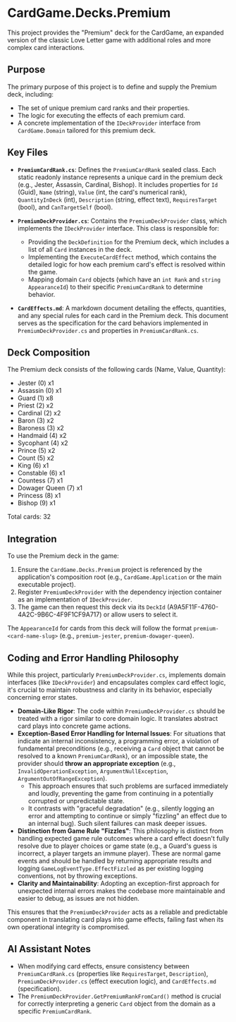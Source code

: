 # CardGame.Decks.Premium

This project provides the "Premium" deck for the CardGame, an expanded version of the classic Love Letter game with additional roles and more complex card interactions.

## Purpose

The primary purpose of this project is to define and supply the Premium deck, including:
- The set of unique premium card ranks and their properties.
- The logic for executing the effects of each premium card.
- A concrete implementation of the `IDeckProvider` interface from `CardGame.Domain` tailored for this premium deck.

## Key Files

- **`PremiumCardRank.cs`**: Defines the `PremiumCardRank` sealed class. Each static readonly instance represents a unique card in the premium deck (e.g., Jester, Assassin, Cardinal, Bishop). It includes properties for `Id` (Guid), `Name` (string), `Value` (int, the card's numerical rank), `QuantityInDeck` (int), `Description` (string, effect text), `RequiresTarget` (bool), and `CanTargetSelf` (bool).

- **`PremiumDeckProvider.cs`**: Contains the `PremiumDeckProvider` class, which implements the `IDeckProvider` interface. This class is responsible for:
    - Providing the `DeckDefinition` for the Premium deck, which includes a list of all `Card` instances in the deck.
    - Implementing the `ExecuteCardEffect` method, which contains the detailed logic for how each premium card's effect is resolved within the game.
    - Mapping domain `Card` objects (which have an `int Rank` and `string AppearanceId`) to their specific `PremiumCardRank` to determine behavior.

- **`CardEffects.md`**: A markdown document detailing the effects, quantities, and any special rules for each card in the Premium deck. This document serves as the specification for the card behaviors implemented in `PremiumDeckProvider.cs` and properties in `PremiumCardRank.cs`.

## Deck Composition

The Premium deck consists of the following cards (Name, Value, Quantity):

- Jester (0) x1
- Assassin (0) x1
- Guard (1) x8
- Priest (2) x2
- Cardinal (2) x2
- Baron (3) x2
- Baroness (3) x2
- Handmaid (4) x2
- Sycophant (4) x2
- Prince (5) x2
- Count (5) x2
- King (6) x1
- Constable (6) x1
- Countess (7) x1
- Dowager Queen (7) x1
- Princess (8) x1
- Bishop (9) x1

Total cards: 32

## Integration

To use the Premium deck in the game:
1. Ensure the `CardGame.Decks.Premium` project is referenced by the application's composition root (e.g., `CardGame.Application` or the main executable project).
2. Register `PremiumDeckProvider` with the dependency injection container as an implementation of `IDeckProvider`.
3. The game can then request this deck via its `DeckId` (A9A5F11F-4760-4A2C-9B6C-4F9F1CF9A717) or allow users to select it.

The `AppearanceId` for cards from this deck will follow the format `premium-<card-name-slug>` (e.g., `premium-jester`, `premium-dowager-queen`).

## Coding and Error Handling Philosophy

While this project, particularly `PremiumDeckProvider.cs`, implements domain interfaces (like `IDeckProvider`) and encapsulates complex card effect logic, it's crucial to maintain robustness and clarity in its behavior, especially concerning error states.

- **Domain-Like Rigor**: The code within `PremiumDeckProvider.cs` should be treated with a rigor similar to core domain logic. It translates abstract card plays into concrete game actions.
- **Exception-Based Error Handling for Internal Issues**: For situations that indicate an internal inconsistency, a programming error, a violation of fundamental preconditions (e.g., receiving a `Card` object that cannot be resolved to a known `PremiumCardRank`), or an impossible state, the provider should **throw an appropriate exception** (e.g., `InvalidOperationException`, `ArgumentNullException`, `ArgumentOutOfRangeException`).
    - This approach ensures that such problems are surfaced immediately and loudly, preventing the game from continuing in a potentially corrupted or unpredictable state.
    - It contrasts with "graceful degradation" (e.g., silently logging an error and attempting to continue or simply "fizzling" an effect due to an internal bug). Such silent failures can mask deeper issues.
- **Distinction from Game Rule "Fizzles"**: This philosophy is distinct from handling expected game rule outcomes where a card effect doesn't fully resolve due to player choices or game state (e.g., a Guard's guess is incorrect, a player targets an immune player). These are normal game events and should be handled by returning appropriate results and logging `GameLogEventType.EffectFizzled` as per existing logging conventions, not by throwing exceptions.
- **Clarity and Maintainability**: Adopting an exception-first approach for unexpected internal errors makes the codebase more maintainable and easier to debug, as issues are not hidden.

This ensures that the `PremiumDeckProvider` acts as a reliable and predictable component in translating card plays into game effects, failing fast when its own operational integrity is compromised.

## AI Assistant Notes

- When modifying card effects, ensure consistency between `PremiumCardRank.cs` (properties like `RequiresTarget`, `Description`), `PremiumDeckProvider.cs` (effect execution logic), and `CardEffects.md` (specification).
- The `PremiumDeckProvider.GetPremiumRankFromCard()` method is crucial for correctly interpreting a generic `Card` object from the domain as a specific `PremiumCardRank`.

